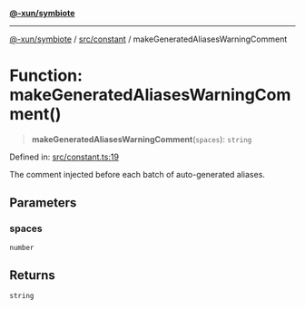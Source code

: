 [**@-xun/symbiote**](../../../README.md)

***

[@-xun/symbiote](../../../README.md) / [src/constant](../README.md) / makeGeneratedAliasesWarningComment

# Function: makeGeneratedAliasesWarningComment()

> **makeGeneratedAliasesWarningComment**(`spaces`): `string`

Defined in: [src/constant.ts:19](https://github.com/Xunnamius/symbiote/blob/f7f4f11c068a86260d039b5e973f62c23a3c8079/src/constant.ts#L19)

The comment injected before each batch of auto-generated aliases.

## Parameters

### spaces

`number`

## Returns

`string`
